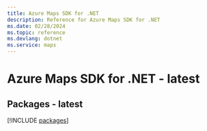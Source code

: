 ```yaml
---
title: Azure Maps SDK for .NET
description: Reference for Azure Maps SDK for .NET
ms.date: 02/28/2024
ms.topic: reference
ms.devlang: dotnet
ms.service: maps
---
```

# Azure Maps SDK for .NET - latest
## Packages - latest
[!INCLUDE [packages](maps-index.md)]